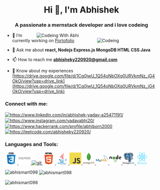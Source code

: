 <h1 align="center">Hi 👋, I'm Abhishek</h1>
<h3 align="center">A passionate a mernstack developer and i love codeing</h3>
<img src="https://camo.githubusercontent.com/7de37139d0b4c1ce40865e799b446c0e963a3dd8fb68d239707237c40604fa3d/68747470733a2f2f63646e2e6472696262626c652e636f6d2f75736572732f3733303730332f73637265656e73686f74732f363538313234332f6176656e746f2e676966" alt="Codeing With Abhi" align="right" width="400px">

<p align="left">
 <img align = "right" alt = "Codeing" width = "200px" src="https://komarev.com/ghpvc/?username=abhismart098&label=Profile%20views&color=0e75b6&style=flat" alt="abhismart098" /> </p>

- 🔭 I’m currently working on [Portofolio](https://github.com/ABhismart098/portfolio12.git)

- 💬 Ask me about **react, Nodejs Express.js MongoDB HTML CSS Java**

- 📫 How to reach me **abhisheky220920@gmail.com**

- 📄 Know about my experiences [https://drive.google.com/file/d/1Cg0jwU_1Q54oNbOXg0URVkmNz_jG4OkO/view?usp=drive_link](https://drive.google.com/file/d/1Cg0jwU_1Q54oNbOXg0URVkmNz_jG4OkO/view?usp=drive_link)

<h3 align="left">Connect with me:</h3>
<p align="left">
<a href="https://www.linkedin.com/in/abhishek-yadav-a25471191/" target="blank"><img align="center" src="https://raw.githubusercontent.com/rahuldkjain/github-profile-readme-generator/master/src/images/icons/Social/linked-in-alt.svg" alt="https://www.linkedin.com/in/abhishek-yadav-a25471191/" height="30" width="40" /></a>
<a href="https://www.instagram.com/yadavabhi20/" target="blank"><img align="center" src="https://raw.githubusercontent.com/rahuldkjain/github-profile-readme-generator/master/src/images/icons/Social/instagram.svg" alt="https://www.instagram.com/yadavabhi20/" height="30" width="40" /></a>
<a href="https://www.hackerrank.com/profile/abhiborn2000" target="blank"><img align="center" src="https://raw.githubusercontent.com/rahuldkjain/github-profile-readme-generator/master/src/images/icons/Social/hackerrank.svg" alt="https://www.hackerrank.com/profile/abhiborn2000" height="30" width="40" /></a>
<a href="https://leetcode.com/abhisheky220920/" target="blank"><img align="center" src="https://raw.githubusercontent.com/rahuldkjain/github-profile-readme-generator/master/src/images/icons/Social/leet-code.svg" alt="https://leetcode.com/abhisheky220920/" height="30" width="40" /></a>
</p>

<h3 align="left">Languages and Tools:</h3>
<p align="left"> <a href="https://www.w3schools.com/css/" target="_blank" rel="noreferrer"> <img src="https://raw.githubusercontent.com/devicons/devicon/master/icons/css3/css3-original-wordmark.svg" alt="css3" width="40" height="40"/> </a> <a href="https://expressjs.com" target="_blank" rel="noreferrer"> <img src="https://raw.githubusercontent.com/devicons/devicon/master/icons/express/express-original-wordmark.svg" alt="express" width="40" height="40"/> </a> <a href="https://git-scm.com/" target="_blank" rel="noreferrer"> <img src="https://www.vectorlogo.zone/logos/git-scm/git-scm-icon.svg" alt="git" width="40" height="40"/> </a> <a href="https://www.w3.org/html/" target="_blank" rel="noreferrer"> <img src="https://raw.githubusercontent.com/devicons/devicon/master/icons/html5/html5-original-wordmark.svg" alt="html5" width="40" height="40"/> </a> <a href="https://www.java.com" target="_blank" rel="noreferrer"> <img src="https://raw.githubusercontent.com/devicons/devicon/master/icons/java/java-original.svg" alt="java" width="40" height="40"/> </a> <a href="https://developer.mozilla.org/en-US/docs/Web/JavaScript" target="_blank" rel="noreferrer"> <img src="https://raw.githubusercontent.com/devicons/devicon/master/icons/javascript/javascript-original.svg" alt="javascript" width="40" height="40"/> </a> <a href="https://www.mongodb.com/" target="_blank" rel="noreferrer"> <img src="https://raw.githubusercontent.com/devicons/devicon/master/icons/mongodb/mongodb-original-wordmark.svg" alt="mongodb" width="40" height="40"/> </a> <a href="https://www.mysql.com/" target="_blank" rel="noreferrer"> <img src="https://raw.githubusercontent.com/devicons/devicon/master/icons/mysql/mysql-original-wordmark.svg" alt="mysql" width="40" height="40"/> </a> <a href="https://nodejs.org" target="_blank" rel="noreferrer"> <img src="https://raw.githubusercontent.com/devicons/devicon/master/icons/nodejs/nodejs-original-wordmark.svg" alt="nodejs" width="40" height="40"/> </a> <a href="https://www.postgresql.org" target="_blank" rel="noreferrer"> <img src="https://raw.githubusercontent.com/devicons/devicon/master/icons/postgresql/postgresql-original-wordmark.svg" alt="postgresql" width="40" height="40"/> </a> <a href="https://reactjs.org/" target="_blank" rel="noreferrer"> <img src="https://raw.githubusercontent.com/devicons/devicon/master/icons/react/react-original-wordmark.svg" alt="react" width="40" height="40"/> </a> </p>

<p><img align="left" src="https://github-readme-stats.vercel.app/api/top-langs?username=abhismart098&show_icons=true&locale=en&layout=compact" alt="abhismart098" /></p>

<p>&nbsp;<img align="center" src="https://github-readme-stats.vercel.app/api?username=abhismart098&show_icons=true&locale=en" alt="abhismart098" /></p>

<p><img align="center" src="https://github-readme-streak-stats.herokuapp.com/?user=abhismart098&" alt="abhismart098" /></p>
